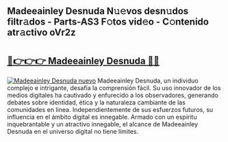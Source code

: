 ## Madeeainley Desnuda N𝚞𝚎vos desn𝚞dos filtr𝚊dos - Parts-AS3 F𝚘tos vid𝚎o - C𝚘ntenido atr𝚊ctivo oVr2z

# <h2><a href="http://mbdjoe.tromn.icu/?c=Madeeainley+Desnuda">🔗👉👉👉 Madeeainley Desnuda 🔗🔗</a></h2>

[![Madeeainley Desnuda nuevo](https://i.imgur.com/pEAQMta.gif)](http://mbdjoe.tromn.icu/?c=Madeeainley+Desnuda)
Madeeainley Desnuda, un individuo complejo e intrigante, desafía la comprensión fácil. Su uso innovador de los medios digitales ha cautivado y enfurecido a los observadores, generando debates sobre identidad, ética y la naturaleza cambiante de las comunidades en línea. Independientemente de sus esfuerzos futuros, su influencia en el ámbito digital es innegable. Armado con un espíritu inquebrantable y un atractivo innegable, el alcance de Madeeainley Desnuda en el universo digital no tiene límites.
